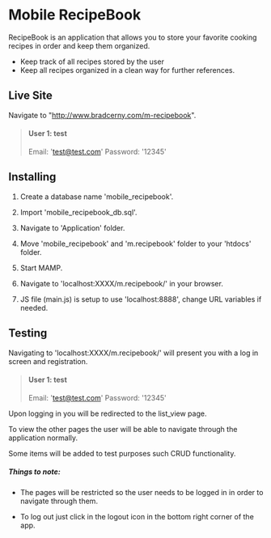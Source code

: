 # Mobile RecipeBook

RecipeBook is an application that allows you to store your favorite cooking recipes in order and keep them organized.

*  Keep track of all recipes stored by the user
*	Keep all recipes organized in a clean way for further references.

## Live Site

Navigate to "http://www.bradcerny.com/m-recipebook".

>#### User 1: test
>Email: 'test@test.com'
>Password: '12345'

## Installing

1. 	Create a database name 'mobile_recipebook'.

2.	Import 'mobile_recipebook_db.sql'.

3. 	Navigate to 'Application' folder.

4.	Move 'mobile_recipebook' and 'm.recipebook' folder to your 'htdocs' folder.

5.	Start MAMP.

6.	Navigate to 'localhost:XXXX/m.recipebook/' in your browser.

7. JS file (main.js) is setup to use 'localhost:8888', change URL variables if needed.

## Testing

Navigating to 'localhost:XXXX/m.recipebook/' will present you with a log in screen and registration.


>#### User 1: test
>Email: 'test@test.com'
>Password: '12345'

Upon logging in you will be redirected to the list_view page.

To view the other pages the user will be able to navigate through the application normally.

Some items will be added to test purposes such CRUD functionality.

##### Things to note:

* The pages will be restricted so the user needs to be logged in in order to navigate through them.

* To log out just click in the logout icon in the bottom right corner of the app.
